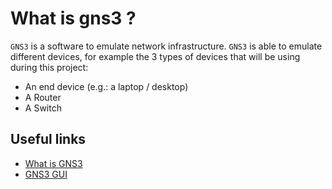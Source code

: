 # What is gns3 ?

`GNS3` is a software to emulate network infrastructure.
`GNS3` is able to emulate different devices, for example the 3 types of devices that will be using during this project:

- An end device (e.g.: a laptop / desktop)
- A Router
- A Switch

## Useful links

- [What is GNS3](https://docs.gns3.com/docs/)
- [GNS3 GUI](https://docs.gns3.com/docs/using-gns3/beginners/the-gns3-gui)
